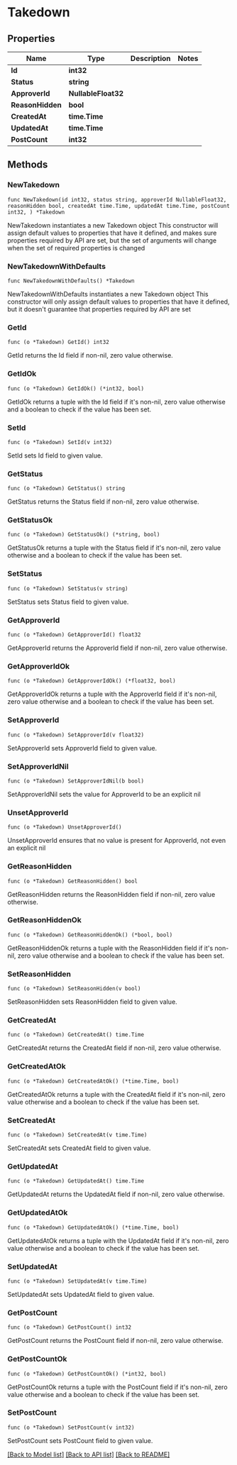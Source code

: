 # Takedown

## Properties

Name | Type | Description | Notes
------------ | ------------- | ------------- | -------------
**Id** | **int32** |  | 
**Status** | **string** |  | 
**ApproverId** | **NullableFloat32** |  | 
**ReasonHidden** | **bool** |  | 
**CreatedAt** | **time.Time** |  | 
**UpdatedAt** | **time.Time** |  | 
**PostCount** | **int32** |  | 

## Methods

### NewTakedown

`func NewTakedown(id int32, status string, approverId NullableFloat32, reasonHidden bool, createdAt time.Time, updatedAt time.Time, postCount int32, ) *Takedown`

NewTakedown instantiates a new Takedown object
This constructor will assign default values to properties that have it defined,
and makes sure properties required by API are set, but the set of arguments
will change when the set of required properties is changed

### NewTakedownWithDefaults

`func NewTakedownWithDefaults() *Takedown`

NewTakedownWithDefaults instantiates a new Takedown object
This constructor will only assign default values to properties that have it defined,
but it doesn't guarantee that properties required by API are set

### GetId

`func (o *Takedown) GetId() int32`

GetId returns the Id field if non-nil, zero value otherwise.

### GetIdOk

`func (o *Takedown) GetIdOk() (*int32, bool)`

GetIdOk returns a tuple with the Id field if it's non-nil, zero value otherwise
and a boolean to check if the value has been set.

### SetId

`func (o *Takedown) SetId(v int32)`

SetId sets Id field to given value.


### GetStatus

`func (o *Takedown) GetStatus() string`

GetStatus returns the Status field if non-nil, zero value otherwise.

### GetStatusOk

`func (o *Takedown) GetStatusOk() (*string, bool)`

GetStatusOk returns a tuple with the Status field if it's non-nil, zero value otherwise
and a boolean to check if the value has been set.

### SetStatus

`func (o *Takedown) SetStatus(v string)`

SetStatus sets Status field to given value.


### GetApproverId

`func (o *Takedown) GetApproverId() float32`

GetApproverId returns the ApproverId field if non-nil, zero value otherwise.

### GetApproverIdOk

`func (o *Takedown) GetApproverIdOk() (*float32, bool)`

GetApproverIdOk returns a tuple with the ApproverId field if it's non-nil, zero value otherwise
and a boolean to check if the value has been set.

### SetApproverId

`func (o *Takedown) SetApproverId(v float32)`

SetApproverId sets ApproverId field to given value.


### SetApproverIdNil

`func (o *Takedown) SetApproverIdNil(b bool)`

 SetApproverIdNil sets the value for ApproverId to be an explicit nil

### UnsetApproverId
`func (o *Takedown) UnsetApproverId()`

UnsetApproverId ensures that no value is present for ApproverId, not even an explicit nil
### GetReasonHidden

`func (o *Takedown) GetReasonHidden() bool`

GetReasonHidden returns the ReasonHidden field if non-nil, zero value otherwise.

### GetReasonHiddenOk

`func (o *Takedown) GetReasonHiddenOk() (*bool, bool)`

GetReasonHiddenOk returns a tuple with the ReasonHidden field if it's non-nil, zero value otherwise
and a boolean to check if the value has been set.

### SetReasonHidden

`func (o *Takedown) SetReasonHidden(v bool)`

SetReasonHidden sets ReasonHidden field to given value.


### GetCreatedAt

`func (o *Takedown) GetCreatedAt() time.Time`

GetCreatedAt returns the CreatedAt field if non-nil, zero value otherwise.

### GetCreatedAtOk

`func (o *Takedown) GetCreatedAtOk() (*time.Time, bool)`

GetCreatedAtOk returns a tuple with the CreatedAt field if it's non-nil, zero value otherwise
and a boolean to check if the value has been set.

### SetCreatedAt

`func (o *Takedown) SetCreatedAt(v time.Time)`

SetCreatedAt sets CreatedAt field to given value.


### GetUpdatedAt

`func (o *Takedown) GetUpdatedAt() time.Time`

GetUpdatedAt returns the UpdatedAt field if non-nil, zero value otherwise.

### GetUpdatedAtOk

`func (o *Takedown) GetUpdatedAtOk() (*time.Time, bool)`

GetUpdatedAtOk returns a tuple with the UpdatedAt field if it's non-nil, zero value otherwise
and a boolean to check if the value has been set.

### SetUpdatedAt

`func (o *Takedown) SetUpdatedAt(v time.Time)`

SetUpdatedAt sets UpdatedAt field to given value.


### GetPostCount

`func (o *Takedown) GetPostCount() int32`

GetPostCount returns the PostCount field if non-nil, zero value otherwise.

### GetPostCountOk

`func (o *Takedown) GetPostCountOk() (*int32, bool)`

GetPostCountOk returns a tuple with the PostCount field if it's non-nil, zero value otherwise
and a boolean to check if the value has been set.

### SetPostCount

`func (o *Takedown) SetPostCount(v int32)`

SetPostCount sets PostCount field to given value.



[[Back to Model list]](../README.md#documentation-for-models) [[Back to API list]](../README.md#documentation-for-api-endpoints) [[Back to README]](../README.md)


